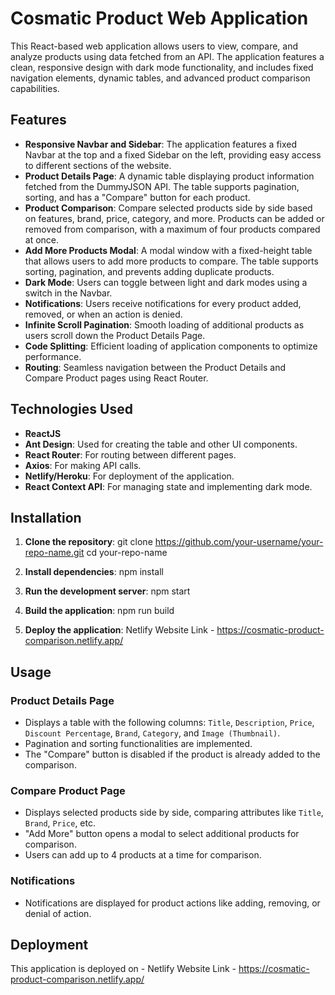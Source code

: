 

# Cosmatic Product Web Application

This React-based web application allows users to view, compare, and analyze products using data fetched from an API. The application features a clean, responsive design with dark mode functionality, and includes fixed navigation elements, dynamic tables, and advanced product comparison capabilities.

## Features

- **Responsive Navbar and Sidebar**: The application features a fixed Navbar at the top and a fixed Sidebar on the left, providing easy access to different sections of the website.
- **Product Details Page**: A dynamic table displaying product information fetched from the DummyJSON API. The table supports pagination, sorting, and has a "Compare" button for each product.
- **Product Comparison**: Compare selected products side by side based on features, brand, price, category, and more. Products can be added or removed from comparison, with a maximum of four products compared at once.
- **Add More Products Modal**: A modal window with a fixed-height table that allows users to add more products to compare. The table supports sorting, pagination, and prevents adding duplicate products.
- **Dark Mode**: Users can toggle between light and dark modes using a switch in the Navbar.
- **Notifications**: Users receive notifications for every product added, removed, or when an action is denied.
- **Infinite Scroll Pagination**: Smooth loading of additional products as users scroll down the Product Details Page.
- **Code Splitting**: Efficient loading of application components to optimize performance.
- **Routing**: Seamless navigation between the Product Details and Compare Product pages using React Router.

## Technologies Used

- **ReactJS**
- **Ant Design**: Used for creating the table and other UI components.
- **React Router**: For routing between different pages.
- **Axios**: For making API calls.
- **Netlify/Heroku**: For deployment of the application.
- **React Context API**: For managing state and implementing dark mode.

## Installation

1. **Clone the repository**:
   git clone https://github.com/your-username/your-repo-name.git
   cd your-repo-name

2. **Install dependencies**:
   npm install

3. **Run the development server**:
   npm start
  

4. **Build the application**:
   npm run build

5. **Deploy the application**: Netlify Website Link - https://cosmatic-product-comparison.netlify.app/

## Usage

### Product Details Page
- Displays a table with the following columns: `Title`, `Description`, `Price`, `Discount Percentage`, `Brand`, `Category`, and `Image (Thumbnail)`.
- Pagination and sorting functionalities are implemented.
- The "Compare" button is disabled if the product is already added to the comparison.
  
### Compare Product Page
- Displays selected products side by side, comparing attributes like `Title`, `Brand`, `Price`, etc.
- "Add More" button opens a modal to select additional products for comparison.
- Users can add up to 4 products at a time for comparison.

### Notifications
- Notifications are displayed for product actions like adding, removing, or denial of action.

## Deployment

This application is deployed on -
Netlify Website Link - https://cosmatic-product-comparison.netlify.app/







